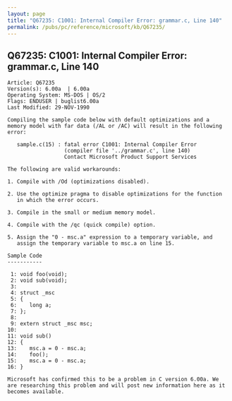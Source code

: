 ```yaml
---
layout: page
title: "Q67235: C1001: Internal Compiler Error: grammar.c, Line 140"
permalink: /pubs/pc/reference/microsoft/kb/Q67235/
---
```


## Q67235: C1001: Internal Compiler Error: grammar.c, Line 140

	Article: Q67235
	Version(s): 6.00a  | 6.00a
	Operating System: MS-DOS | OS/2
	Flags: ENDUSER | buglist6.00a
	Last Modified: 29-NOV-1990
	
	Compiling the sample code below with default optimizations and a
	memory model with far data (/AL or /AC) will result in the following
	error:
	
	   sample.c(15) : fatal error C1001: Internal Compiler Error
	                  (compiler file '../grammar.c', line 140)
	                  Contact Microsoft Product Support Services
	
	The following are valid workarounds:
	
	1. Compile with /Od (optimizations disabled).
	
	2. Use the optimize pragma to disable optimizations for the function
	   in which the error occurs.
	
	3. Compile in the small or medium memory model.
	
	4. Compile with the /qc (quick compile) option.
	
	5. Assign the "0 - msc.a" expression to a temporary variable, and
	   assign the temporary variable to msc.a on line 15.
	
	Sample Code
	-----------
	
	 1: void foo(void);
	 2: void sub(void);
	 3:
	 4: struct _msc
	 5: {
	 6:    long a;
	 7: };
	 8:
	 9: extern struct _msc msc;
	10:
	11: void sub()
	12: {
	13:    msc.a = 0 - msc.a;
	14:    foo();
	15:    msc.a = 0 - msc.a;
	16: }
	
	Microsoft has confirmed this to be a problem in C version 6.00a. We
	are researching this problem and will post new information here as it
	becomes available.
